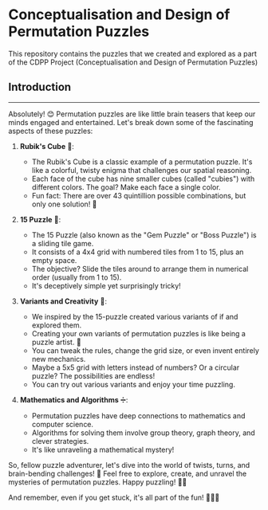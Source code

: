 # Conceptualisation and Design of Permutation Puzzles
This repository contains the puzzles that we created and explored as a part of the CDPP Project (Conceptualisation and Design of Permutation Puzzles)

## Introduction

---

Absolutely! 😊 Permutation puzzles are like little brain teasers that keep our minds engaged and entertained. Let's break down some of the fascinating aspects of these puzzles:

1. **Rubik's Cube** 🧩:
   - The Rubik's Cube is a classic example of a permutation puzzle. It's like a colorful, twisty enigma that challenges our spatial reasoning.
   - Each face of the cube has nine smaller cubes (called "cubies") with different colors. The goal? Make each face a single color.
   - Fun fact: There are over 43 quintillion possible combinations, but only one solution! 🌟

2. **15 Puzzle** 🎲:
   - The 15 Puzzle (also known as the "Gem Puzzle" or "Boss Puzzle") is a sliding tile game.
   - It consists of a 4x4 grid with numbered tiles from 1 to 15, plus an empty space.
   - The objective? Slide the tiles around to arrange them in numerical order (usually from 1 to 15).
   - It's deceptively simple yet surprisingly tricky!

3. **Variants and Creativity** 🌈:
   - We inspired by the 15-puzzle created various variants of if and explored them.
   - Creating your own variants of permutation puzzles is like being a puzzle artist. 🎨
   - You can tweak the rules, change the grid size, or even invent entirely new mechanics.
   - Maybe a 5x5 grid with letters instead of numbers? Or a circular puzzle? The possibilities are endless!
   - You can try out various variants and enjoy your time puzzling.

4. **Mathematics and Algorithms** ➗:
   - Permutation puzzles have deep connections to mathematics and computer science.
   - Algorithms for solving them involve group theory, graph theory, and clever strategies.
   - It's like unraveling a mathematical mystery!

So, fellow puzzle adventurer, let's dive into the world of twists, turns, and brain-bending challenges! 🚀 Feel free to explore, create, and unravel the mysteries of permutation puzzles. Happy puzzling! 🧠✨

And remember, even if you get stuck, it's all part of the fun! 🙌🏼🎉
